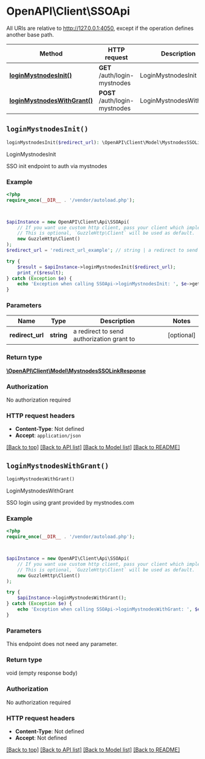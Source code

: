 # OpenAPI\Client\SSOApi

All URIs are relative to http://127.0.0.1:4050, except if the operation defines another base path.

| Method | HTTP request | Description |
| ------------- | ------------- | ------------- |
| [**loginMystnodesInit()**](SSOApi.md#loginMystnodesInit) | **GET** /auth/login-mystnodes | LoginMystnodesInit |
| [**loginMystnodesWithGrant()**](SSOApi.md#loginMystnodesWithGrant) | **POST** /auth/login-mystnodes | LoginMystnodesWithGrant |


## `loginMystnodesInit()`

```php
loginMystnodesInit($redirect_url): \OpenAPI\Client\Model\MystnodesSSOLinkResponse
```

LoginMystnodesInit

SSO init endpoint to auth via mystnodes

### Example

```php
<?php
require_once(__DIR__ . '/vendor/autoload.php');



$apiInstance = new OpenAPI\Client\Api\SSOApi(
    // If you want use custom http client, pass your client which implements `GuzzleHttp\ClientInterface`.
    // This is optional, `GuzzleHttp\Client` will be used as default.
    new GuzzleHttp\Client()
);
$redirect_url = 'redirect_url_example'; // string | a redirect to send authorization grant to

try {
    $result = $apiInstance->loginMystnodesInit($redirect_url);
    print_r($result);
} catch (Exception $e) {
    echo 'Exception when calling SSOApi->loginMystnodesInit: ', $e->getMessage(), PHP_EOL;
}
```

### Parameters

| Name | Type | Description  | Notes |
| ------------- | ------------- | ------------- | ------------- |
| **redirect_url** | **string**| a redirect to send authorization grant to | [optional] |

### Return type

[**\OpenAPI\Client\Model\MystnodesSSOLinkResponse**](../Model/MystnodesSSOLinkResponse.md)

### Authorization

No authorization required

### HTTP request headers

- **Content-Type**: Not defined
- **Accept**: `application/json`

[[Back to top]](#) [[Back to API list]](../../README.md#endpoints)
[[Back to Model list]](../../README.md#models)
[[Back to README]](../../README.md)

## `loginMystnodesWithGrant()`

```php
loginMystnodesWithGrant()
```

LoginMystnodesWithGrant

SSO login using grant provided by mystnodes.com

### Example

```php
<?php
require_once(__DIR__ . '/vendor/autoload.php');



$apiInstance = new OpenAPI\Client\Api\SSOApi(
    // If you want use custom http client, pass your client which implements `GuzzleHttp\ClientInterface`.
    // This is optional, `GuzzleHttp\Client` will be used as default.
    new GuzzleHttp\Client()
);

try {
    $apiInstance->loginMystnodesWithGrant();
} catch (Exception $e) {
    echo 'Exception when calling SSOApi->loginMystnodesWithGrant: ', $e->getMessage(), PHP_EOL;
}
```

### Parameters

This endpoint does not need any parameter.

### Return type

void (empty response body)

### Authorization

No authorization required

### HTTP request headers

- **Content-Type**: Not defined
- **Accept**: Not defined

[[Back to top]](#) [[Back to API list]](../../README.md#endpoints)
[[Back to Model list]](../../README.md#models)
[[Back to README]](../../README.md)
